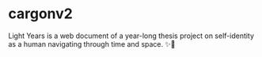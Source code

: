 # cargonv2
Light Years is a web document of a year-long thesis project on self-identity as a human navigating through time and space. 
✨🚀 
